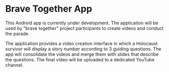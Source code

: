 # Brave Together App
This Android app is currently under development.
The application will be used by "brave together" project participants to create videos and conduct the parade.

The application provides a video creation interface in which a Holocaust survivor will display a story number according to 3 guiding questions. 
The app will consolidate the videos and merge them with slides that describe the questions. 
The final video will be uploaded to a dedicated YouTube channel.
